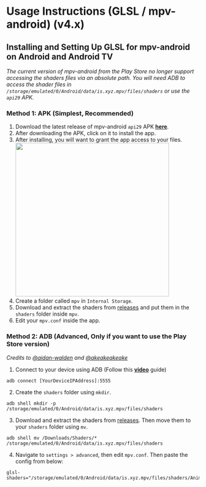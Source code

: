 # Usage Instructions (GLSL / mpv-android) (v4.x)

## Installing and Setting Up GLSL for mpv-android on Android and Android TV
*The current version of mpv-android from the Play Store no longer support accessing the shaders files via an absolute path.
You will need ADB to access the shader files in `/storage/emulated/0/Android/data/is.xyz.mpv/files/shaders` or use the `api29` APK.*

### Method 1: APK (Simplest, Recommended)

  1. Download the latest release of mpv-android `api29` APK [**here**](https://github.com/mpv-android/mpv-android/releases).
  2. After downloading the APK, click on it to install the app.
  3. After installing, you will want to grant the app access to your files.
     <br>
     <img src="https://github.com/user-attachments/assets/ada11c4f-7894-4f77-b84b-fd47e8e60ba1" width="400" />
  4. Create a folder called `mpv` in `Internal Storage`.
  5. Download and extract the shaders from <a href="https://github.com/bloc97/Anime4K/releases">releases</a> and put them in the `shaders` folder inside `mpv`.
  6. Edit your `mpv.conf` inside the app.

### Method 2: ADB (Advanced, Only if you want to use the Play Store version)
*Credits to [@aidan-walden](https://github.com/bloc97/Anime4K/issues/99#issuecomment-2691034974) and [@akeakeakeake](https://github.com/bloc97/Anime4K/issues/259#issuecomment-2790503233)*

1. Connect to your device using ADB (Follow this [**video**](https://youtu.be/GERlhgCcoBc?t=55) guide)
```
adb connect [YourDeviceIPAddress]:5555
```
2. Create the `shaders` folder using `mkdir`.
```
adb shell mkdir -p /storage/emulated/0/Android/data/is.xyz.mpv/files/shaders
```
3. Download and extract the shaders from <a href="https://github.com/bloc97/Anime4K/releases">releases</a>. Then move them to your `shaders` folder using `mv`.
```
adb shell mv /Downloads/Shaders/* /storage/emulated/0/Android/data/is.xyz.mpv/files/shaders
```
4. Navigate to `settings > advanced`, then edit `mpv.conf`. Then paste the config from below:
```
glsl-shaders="/storage/emulated/0/Android/data/is.xyz.mpv/files/shaders/Anime4K_Clamp_Highlights.glsl:/storage/emulated/0/Android/data/is.xyz.mpv/files/shaders/Anime4K_Restore_CNN_M.glsl:/storage/emulated/0/Android/data/is.xyz.mpv/files/shaders/Anime4K_Upscale_CNN_x2_M.glsl:/storage/emulated/0/Android/data/is.xyz.mpv/files/shaders/Anime4K_AutoDownscalePre_x2.glsl:/storage/emulated/0/Android/data/is.xyz.mpv/files/shaders/Anime4K_AutoDownscalePre_x4.glsl:/storage/emulated/0/Android/data/is.xyz.mpv/files/shaders/Anime4K_Upscale_CNN_x2_S.glsl"
```
